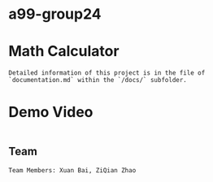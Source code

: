 # a99-group24

# Math Calculator

```
Detailed information of this project is in the file of `documentation.md` within the `/docs/` subfolder.
```

# Demo Video

```

```
## Team 

```
Team Members: Xuan Bai, ZiQian Zhao
```

